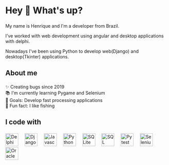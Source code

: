 <h1 align="left">Hey 👋 What's up?</h1>

###

<p align="left">My name is Henrique and I'm a developer from Brazil.</p>
<p align="left">I've worked with web development using angular and desktop applications with delphi.</p>
<p align="left">Nowadays I've been using Python to develop web(Django) and desktop(Tkinter) applications.</p>

###

<h2 align="left">About me</h2>

###

<p align="left">✨ Creating bugs since 2019<br>📚 I'm currently learning Pygame and Selenium<br>🎯 Goals: Develop fast processing applications<br>🎲 Fun fact: I like fishing</p>

###

<h2 align="left">I code with</h2>

###

<div align="left">
  <img src="https://upload.wikimedia.org/wikipedia/commons/5/55/Delphi_Logo_12.svg" height="40" alt="Delphi logo" title="Delphi"/>
  <img width="12" />  
  <img src="https://cdn.jsdelivr.net/gh/devicons/devicon/icons/django/django-plain-wordmark.svg" height="40" alt="Django logo" title="Django"/>
  <img width="12" />
  <img src="https://cdn.jsdelivr.net/gh/devicons/devicon/icons/javascript/javascript-original.svg" height="40" alt="Javascript logo" title="Javascript"/>
  <img width="12" /> 
  <img src="https://cdn.jsdelivr.net/gh/devicons/devicon/icons/python/python-plain.svg" height="40" alt="Python logo" title="Python"/>
  <img width="12" />
  <img src="https://cdn.jsdelivr.net/gh/devicons/devicon/icons/sqlite/sqlite-original.svg" height="40" alt="SQLite logo" title="SQLite"/>
  <img width="12" />
  <img src="https://cdn.jsdelivr.net/gh/devicons/devicon/icons/sqldeveloper/sqldeveloper-original.svg" height="40" alt="SQL Developer logo" title="SQL Developer"/>
  <img width="12" />
  <img src="https://cdn.jsdelivr.net/gh/devicons/devicon/icons/pytest/pytest-plain.svg" height="40" alt="Pytest logo" title="Pytest"/>
  <img width="12" />
  <img src="https://cdn.jsdelivr.net/gh/devicons/devicon/icons/selenium/selenium-original.svg" height="40" alt="Selenium logo" title="Selenium"/>
  <img width="12" />
  <img src="https://cdn.jsdelivr.net/gh/devicons/devicon/icons/oracle/oracle-original.svg" height="40" alt="Oracle logo" title="Oracle"/>
  <img width="12" />

</div>
